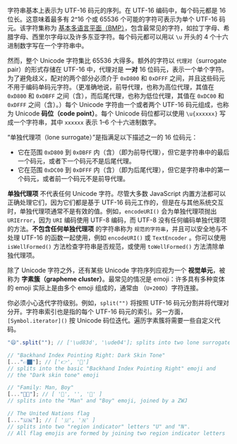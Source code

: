 字符串基本上表示为 UTF-16 码元的序列。在 UTF-16 编码中，每个码元都是 16 位长。这意味着最多有 2^16 个或 65536 个可能的字符可表示为单个 UTF-16 码元。该字符集称为 [基本多语言平面（BMP）](https://zh.wikipedia.org/wiki/Unicode%E5%AD%97%E7%AC%A6%E5%B9%B3%E9%9D%A2%E6%98%A0%E5%B0%84)，包含最常见的字符，如拉丁字母、希腊字母、西里尔字母以及许多东亚字符。每个码元都可以用以 `\u` 开头的 4 个十六进制数字写在一个字符串中。

然而，整个 Unicode 字符集比 65536 大得多。额外的字符以 `代理对`（surrogate pair）的形式存储在 UTF-16 中，代理对是 **一对** 16 位码元，表示一个单个字符。为了避免歧义，配对的两个部分必须介于 `0xD800` 和 `0xDFFF` 之间，并且这些码元不用于编码单码元字符。（更准确地说，前导代理，也称为高位代理，其值在 `0xD800` 和 `0xDBFF` 之间（含），而后尾代理，也称为低位代理，其值在 `0xDC00` 和 `0xDFFF` 之间（含）。）每个 Unicode 字符由一个或者两个 UTF-16 码元组成，也称为 Unicode **码位（code point）**。每个 Unicode 码位都可以使用 `\u{xxxxxx}` 写成一个字符串，其中 `xxxxxx` 表示 1–6 个十六进制数字。

“单独代理项（lone surrogate）”是指满足以下描述之一的 16 位码元：

- 它在范围 `0xD800` 到 `0xDBFF` 内（含）（即为前导代理），但它是字符串中的最后一个码元，或者下一个码元不是后尾代理。
- 它在范围 `0xDC00` 到 `0xDFFF` 内（含）（即为后尾代理），但它是字符串中的第一个码元，或者前一个码元不是前导代理。

**单独代理项** 不代表任何 Unicode 字符。尽管大多数 JavaScript 内置方法都可以正确处理它们，因为它们都是基于 UTF-16 码元工作的，但是在与其他系统交互时，单独代理项通常不是有效的值。例如，`encodeURI()` 会为单独代理项抛出 `URIError`，因为 `URI` 编码使用 UTF-8 编码，而 UTF-8 没有任何编码单独代理项的方法。**不包含任何单独代理项** 的字符串称为 `规范的字符串`，并且可以安全地与不处理 UTF-16 的函数一起使用，例如 `encodeURI()` 或 `TextEncoder` 。你可以使用 `isWellFormed()` 方法检查字符串是否规范，或使用 `toWellFormed()` 方法清除单独代理项。

除了 Unicode 字符之外，还有某些 Unicode 字符序列应视为一个 **视觉单元**，被称为 **字素簇（grapheme cluster）**。最常见的情况是 emoji：许多具有多种变体的 emoji 实际上是由多个 emoji 组成的，通常由 <ZWJ>（`U+200D`）字符连接。

你必须小心迭代字符级别。例如，`split("")` 将按照 UTF-16 码元分割并将代理对分开。字符串索引也是指的每个 UTF-16 码元的索引。另一方面，`[Symbol.iterator]()` 按 Unicode 码位迭代。遍历字素簇将需要一些自定义代码。

```javascript
"😄".split(""); // ['\ud83d', '\ude04']; splits into two lone surrogates

// "Backhand Index Pointing Right: Dark Skin Tone"
[..."👉🏿"]; // ['👉', '🏿']
// splits into the basic "Backhand Index Pointing Right" emoji and
// the "Dark skin tone" emoji

// "Family: Man, Boy"
[..."👨‍👦"]; // [ '👨', '‍', '👦' ]
// splits into the "Man" and "Boy" emoji, joined by a ZWJ

// The United Nations flag
[..."🇺🇳"]; // [ '🇺', '🇳' ]
// splits into two "region indicator" letters "U" and "N".
// All flag emojis are formed by joining two region indicator letters
```